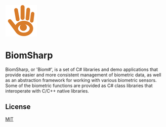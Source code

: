 ![Logo](https://github.com/BiomSharp/BiomSharp/blob/master/.branding/logo/github_logo.png)

# BiomSharp

BiomSharp, or 'Biom#', is a set of C# libraries and demo applications that provide easier and more consistent management of biometric data, as well as an abstraction framework for working with various biometric sensors. Some of the biometric functions are provided as C# class libraries that interoperate with C/C++ native libraries.

## License

[MIT](https://github.com/BiomSharp/BiomSharp/blob/master/LICENSE.txt)


